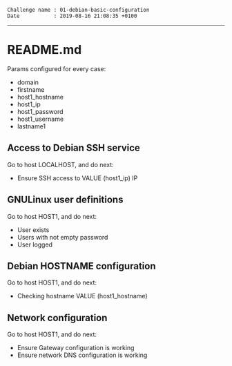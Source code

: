 ```
Challenge name : 01-debian-basic-configuration
Date           : 2019-08-16 21:08:35 +0100
```
---
# README.md

Params configured for every case:
* domain
* firstname
* host1_hostname
* host1_ip
* host1_password
* host1_username
* lastname1

## Access to Debian SSH service

Go to host LOCALHOST, and do next:
* Ensure SSH access to VALUE (host1_ip) IP

## GNULinux user definitions

Go to host HOST1, and do next:
* User <FIRSTNAME> exists
* Users <FIRSTNAME> with not empty password 
* User <FIRSTNAME> logged

## Debian HOSTNAME configuration

Go to host HOST1, and do next:
* Checking hostname VALUE (host1_hostname)

## Network configuration

Go to host HOST1, and do next:
* Ensure Gateway configuration is working
* Ensure network DNS configuration is working
